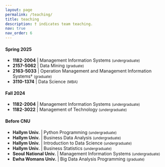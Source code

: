 ```yaml
---
layout: page
permalink: /teaching/
title: teaching
description: † indicates team teaching.
nav: true
nav_order: 6
---
```


<h4>Spring 2025</h4>

<ul>
  <li><strong>1182-2004</strong> | Management Information Systems <small>(undergraduate)</small></li>
  <li><strong>2157-5062</strong> | Data Mining <small>(graduate)</small></li>
  <li><strong>2163-5033</strong> | Operation Management and Management Information Systems† <small>(graduate)</small></li>
  <li><strong>3110-1374</strong> | Data Science <small>(MBA)</small></li>
</ul>


<h4>Fall 2024</h4>

<ul>
  <li><strong>1182-2004</strong> | Management Information Systems <small>(undergraduate)</small></li>
  <li><strong>1182-3022</strong> | Management of Technology <small>(undergraduate)</small></li>
</ul>


<h4>Before CNU</h4>

<ul>
  <li><strong>Hallym Univ.</strong> | Python Programming <small>(undergraduate)</small></li>
  <li><strong>Hallym Univ.</strong> | Business Data Analysis <small>(undergraduate)</small></li>
  <li><strong>Hallym Univ.</strong> | Introduction to Data Science <small>(undergraduate)</small></li>
  <li><strong>Hallym Univ.</strong> | Business Statistics <small>(undergraduate)</small></li>
  <li><strong>Seoul National Univ.</strong> | Management Information Systems <small>(undergraduate)</small></li>
  <li><strong>Ewha Womans Univ.</strong> | Big Data Analysis Programming <small>(graduate)</small></li>
</ul>

